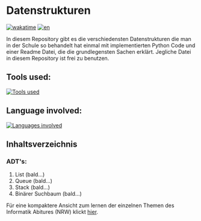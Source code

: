 # Datenstrukturen
<p> 

[![wakatime](https://wakatime.com/badge/github/LemonElias/Datastructure.svg)](https://wakatime.com/badge/github/LemonElias/Datastructure) [![en](https://img.shields.io/badge/changelanguage-en-red.svg)](https://github.com/LemonElias/Datastructure/blob/main/readme.md)
</p> 

In diesem Repository gibt es die verschiedensten Datenstrukturen die man in der Schule so behandelt hat einmal mit implementierten Python Code und einer Readme Datei, die die grundlegensten Sachen erklärt. Jegliche Datei in diesem Repository ist frei zu benutzen.

## Tools used:
[![Tools used](https://skillicons.dev/icons?i=vscode,git,github)](https://skillicons.dev)

## Language involved:
[![Languages involved](https://skillicons.dev/icons?i=py,md)](https://skillicons.dev)

## Inhaltsverzeichnis
### ADT's:
1. List (bald...)
2. Queue (bald...)
3. Stack (bald...)
4. Binärer Suchbaum (bald...)

Für eine kompaktere Ansicht zum lernen der einzelnen Themen des Informatik Abitures (NRW) klickt [hier](https://www.jonahsimon.de).
